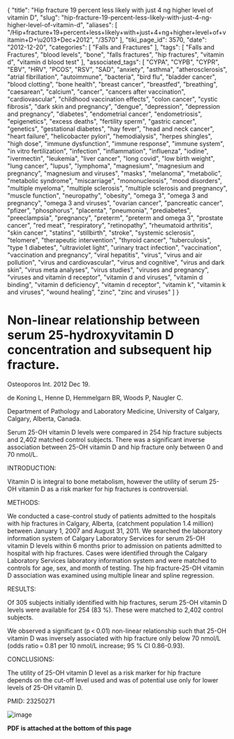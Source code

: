 {
    "title": "Hip fracture 19 percent less likely with just 4 ng higher level of vitamin D",
    "slug": "hip-fracture-19-percent-less-likely-with-just-4-ng-higher-level-of-vitamin-d",
    "aliases": [
        "/Hip+fracture+19+percent+less+likely+with+just+4+ng+higher+level+of+vitamin+D+\u2013+Dec+2012",
        "/3570"
    ],
    "tiki_page_id": 3570,
    "date": "2012-12-20",
    "categories": [
        "Falls and Fractures"
    ],
    "tags": [
        "Falls and Fractures",
        "blood levels",
        "bone",
        "falls fractures",
        "hip fractures",
        "vitamin d",
        "vitamin d blood test"
    ],
    "associated_tags": [
        "CYPA",
        "CYPB",
        "CYPR",
        "EBV",
        "HRV",
        "PCOS",
        "RSV",
        "SAD",
        "anxiety",
        "asthma",
        "atherosclerosis",
        "atrial fibrillation",
        "autoimmune",
        "bacteria",
        "bird flu",
        "bladder cancer",
        "blood clotting",
        "bone health",
        "breast cancer",
        "breastfed",
        "breathing",
        "caesarean",
        "calcium",
        "cancer",
        "cancers after vaccination",
        "cardiovascular",
        "childhood vaccination effects",
        "colon cancer",
        "cystic fibrosis",
        "dark skin and pregnancy",
        "dengue",
        "depression",
        "depression and pregnancy",
        "diabetes",
        "endometrial cancer",
        "endometriosis",
        "epigenetics",
        "excess deaths",
        "fertility sperm",
        "gastric cancer",
        "genetics",
        "gestational diabetes",
        "hay fever",
        "head and neck cancer",
        "heart failure",
        "helicobacter pylori",
        "hemodialysis",
        "herpes shingles",
        "high dose",
        "immune dysfunction",
        "immune response",
        "immune system",
        "in vitro fertilization",
        "infection",
        "inflammation",
        "influenza",
        "iodine",
        "ivermectin",
        "leukemia",
        "liver cancer",
        "long covid",
        "low birth weight",
        "lung cancer",
        "lupus",
        "lymphoma",
        "magnesium",
        "magnesium and pregnancy",
        "magnesium and viruses",
        "masks",
        "melanoma",
        "metabolic",
        "metabolic syndrome",
        "miscarriage",
        "mononucleosis",
        "mood disorders",
        "multiple myeloma",
        "multiple sclerosis",
        "multiple sclerosis and pregnancy",
        "muscle function",
        "neuropathy",
        "obesity",
        "omega 3",
        "omega 3 and pregnancy",
        "omega 3 and viruses",
        "ovarian cancer",
        "pancreatic cancer",
        "pfizer",
        "phosphorus",
        "placenta",
        "pneumonia",
        "prediabetes",
        "preeclampsia",
        "pregnancy",
        "preterm",
        "preterm and omega 3",
        "prostate cancer",
        "red meat",
        "respiratory",
        "retinopathy",
        "rheumatoid arthritis",
        "skin cancer",
        "statins",
        "stillbirth",
        "stroke",
        "systemic sclerosis",
        "telomere",
        "therapeutic intervention",
        "thyroid cancer",
        "tuberculosis",
        "type 1 diabetes",
        "ultraviolet light",
        "urinary tract infection",
        "vaccination",
        "vaccination and pregnancy",
        "viral hepatitis",
        "virus",
        "virus and air pollution",
        "virus and cardiovascular",
        "virus and cognitive",
        "virus and dark skin",
        "virus meta analyses",
        "virus studies",
        "viruses and pregnancy",
        "viruses and vitamin d receptor",
        "vitamin d and viruses",
        "vitamin d binding",
        "vitamin d deficiency",
        "vitamin d receptor",
        "vitamin k",
        "vitamin k and viruses",
        "wound healing",
        "zinc",
        "zinc and viruses"
    ]
}


# Non-linear relationship between serum 25-hydroxyvitamin D concentration and subsequent hip fracture.

Osteoporos Int. 2012 Dec 19. 

de Koning L, Henne D, Hemmelgarn BR, Woods P, Naugler C.

Department of Pathology and Laboratory Medicine, University of Calgary, Calgary, Alberta, Canada.

Serum 25-OH vitamin D levels were compared in 254 hip fracture subjects and 2,402 matched control subjects. There was a significant inverse association between 25-OH vitamin D and hip fracture only between 0 and 70 nmol/L.

INTRODUCTION:

Vitamin D is integral to bone metabolism, however the utility of serum 25-OH vitamin D as a risk marker for hip fractures is controversial.

METHODS:

We conducted a case-control study of patients admitted to the hospitals with hip fractures in Calgary, Alberta, (catchment population 1.4 million) between January 1, 2007 and August 31, 2011. We searched the laboratory information system of Calgary Laboratory Services for serum 25-OH vitamin D levels within 6 months prior to admission on patients admitted to hospital with hip fractures. Cases were identified through the Calgary Laboratory Services laboratory information system and were matched to controls for age, sex, and month of testing. The hip fracture-25-OH vitamin D association was examined using multiple linear and spline regression.

RESULTS:

Of 305 subjects initially identified with hip fractures, serum 25-OH vitamin D levels were available for 254 (83 %). These were matched to 2,402 control subjects. 

We observed a significant (p < 0.01) non-linear relationship such that 25-OH vitamin D was inversely associated with hip fracture only below 70 nmol/L (odds ratio = 0.81 per 10 nmol/L increase; 95 % CI 0.86-0.93).

CONCLUSIONS:

The utility of 25-OH vitamin D level as a risk marker for hip fracture depends on the cut-off level used and was of potential use only for lower levels of 25-OH vitamin D.

PMID: 23250271

<img src="https://d378j1rmrlek7x.cloudfront.net/attachments/jpeg/hip-f1.jpg" alt="image">

 **PDF is attached at the bottom of this page**
